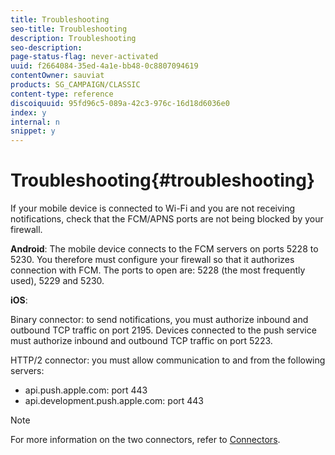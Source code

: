 ```yaml
---
title: Troubleshooting
seo-title: Troubleshooting
description: Troubleshooting
seo-description: 
page-status-flag: never-activated
uuid: f2664084-35ed-4a1e-bb48-0c8807094619
contentOwner: sauviat
products: SG_CAMPAIGN/CLASSIC
content-type: reference
discoiquuid: 95fd96c5-089a-42c3-976c-16d18d6036e0
index: y
internal: n
snippet: y
---
```


# Troubleshooting{#troubleshooting}

If your mobile device is connected to Wi-Fi and you are not receiving notifications, check that the FCM/APNS ports are not being blocked by your firewall.

**Android**: The mobile device connects to the FCM servers on ports 5228 to 5230. You therefore must configure your firewall so that it authorizes connection with FCM. The ports to open are: 5228 (the most frequently used), 5229 and 5230.

**iOS**:

Binary connector: to send notifications, you must authorize inbound and outbound TCP traffic on port 2195. Devices connected to the push service must authorize inbound and outbound TCP traffic on port 5223.

HTTP/2 connector: you must allow communication to and from the following servers:

* api.push.apple.com: port 443
* api.development.push.apple.com: port 443

>[!NOTE]
>
>For more information on the two connectors, refer to [Connectors](../../delivery/using/troubleshooting.md#connectors).

